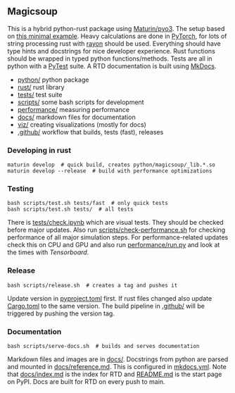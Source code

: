 ## Magicsoup

This is a hybrid python-rust package using [Maturin/pyo3](https://github.com/PyO3/maturin).
The setup based on [this minimal example](https://vordeck.de/kn/python-rust-package).
Heavy calculations are done in [PyTorch](https://pytorch.org/),
for lots of string processing rust with [rayon](https://docs.rs/rayon/latest/rayon/) should be used.
Everything should have type hints and docstrings for nice developer experience.
Rust functions should be wrapped in typed python functions/methods.
Tests are all in python with a [PyTest](https://docs.pytest.org/en/7.4.x/) suite.
A RTD documentation is built using [MkDocs](https://www.mkdocs.org/).

- [python/](./python/) python package
- [rust/](./rust/) rust library
- [tests/](./tests/) test suite
- [scripts/](./scripts/) some bash scripts for development
- [performance/](./performance/) measuring performance
- [docs/](./docs/) markdown files for documentation
- [viz/](./viz/) creating visualizations (mostly for docs)
- [.github/](./.github/) workflow that builds, tests (fast), releases

### Developing in rust

```
maturin develop  # quick build, creates python/magicsoup/_lib.*.so
maturin develop --release  # build with performance optimizations
```

### Testing

```
bash scripts/test.sh tests/fast  # only quick tests
bash scripts/test.sh tests/  # all tests
```

There is [tests/check.ipynb](./tests/check.ipynb) which are visual tests.
They should be checked before major updates.
Also run [scripts/check-performance.sh](./scripts/check-performance.sh) for checking
performance of all major simulation steps.
For performance-related updates check this on CPU and GPU
and also run [performance/run.py](./performance/run.py) and look at the times with _Tensorboard_.

### Release

```
bash scripts/release.sh  # creates a tag and pushes it
```

Update version in [pyproject.toml](./pyproject.toml) first.
If rust files changed also update [Cargo.toml](./Cargo.toml) to the same version.
The build pipeline in [.github/](./.github/) will be triggered by pushing the version tag.

### Documentation

```
bash scripts/serve-docs.sh  # builds and serves documentation
```

Markdown files and images are in [docs/](./docs/).
Docstrings from python are parsed and mounted in [docs/reference.md](./docs/reference.md).
This is configured in [mkdocs.yml](./mkdocs.yml).
Note that [docs/index.md](./docs/index.md) is the index for RTD
and [README.md](./README.md) is the start page on PyPI.
Docs are built for RTD on every push to main.
